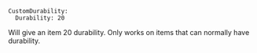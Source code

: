 ```
CustomDurability:
  Durability: 20
```

Will give an item 20 durability. Only works on items that can normally have durability.